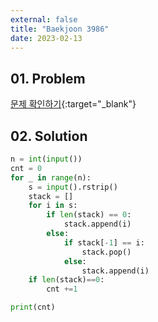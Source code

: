 ```yaml
---
external: false
title: "Baekjoon 3986"
date: 2023-02-13
---
```


## 01. Problem

[문제 확인하기](https://www.acmicpc.net/problem/3986){:target="_blank"}

## 02. Solution

```Python
n = int(input())
cnt = 0
for _ in range(n):
    s = input().rstrip()
    stack = []
    for i in s:
        if len(stack) == 0:
            stack.append(i)
        else:
            if stack[-1] == i:
                stack.pop()
            else:
                stack.append(i)
    if len(stack)==0:
        cnt +=1

print(cnt)
```
